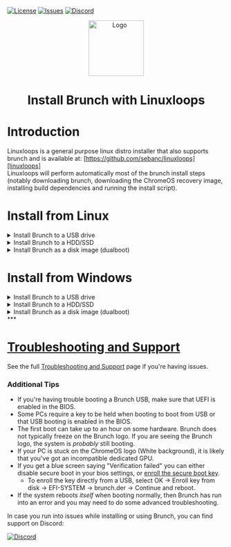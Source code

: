 <div id="top"></div>

<!-- Shields/Logos -->
[![License][license-shield]][license-url]
[![Issues][issues-shield]][issues-url]
[![Discord][discord-shield]][discord-url]
<!-- Project Logo -->
<p align="center">
  <a href="https://github.com/sebanc/brunch" title="Brunch">
   <img src="../Images/terminal_icon-512.png" width="128px" alt="Logo"/>
  </a>
</p>
<h1 align="center">Install Brunch with Linuxloops</h1>
  
<!-- Installation Guides -->
# Introduction
Linuxloops is a general purpose linux distro installer that also supports brunch and is available at: [https://github.com/sebanc/linuxloops][linuxloops]  
Linuxloops will perform automatically most of the brunch install steps (notably downloading brunch, downloading the ChromeOS recovery image, installing build dependencies and running the install script).  
  
# Install from Linux
  
<details>
  <summary>Install Brunch to a USB drive</summary>
  
### Requirements
- x86_64 based computer with UEFI boot support  
- Root access.  
- 8 GB available in your home directory.  
- Target USB must be 16 GB minimum.  
  
### Install process
1. Identify the recovery suitable for your CPU:  
  
Intel
  8th gen & 9th gen: "[shyvana][recovery-shyvana]" for Intel / "[bobba][recovery-bobba]" for Celeron.  
  10th gen: "[jinlon][recovery-jinlon]".  
  11th gen & above: "[voxel][recovery-voxel]".  
AMD
  Ryzen: "[gumboz][recovery-gumboz]".  
  
2. Install the `PyQtWebEngine` package for your distribution:  
Debian / Ubuntu derivatives:  
  Debian 12 / Ubuntu 24.04 based distributions: `sudo apt install python3-venv python3-pyqt6.qtwebengine`  
  Older Debian / Ubuntu based distributions: `sudo apt install python3-venv python3-pyqt5.qtwebengine`  
Arch-based distributions: `sudo pacman -Syu python-pyqt6-webengine`  
RHEL-based distributions: `sudo dnf install python3-pyqt6-webengine`  
OpenSUSE: `sudo zypper in python3-PyQt6-WebEngine`  
Gentoo: `sudo emerge dev-python/PyQt6-WebEngine`  
Void: `sudo xbps-install python3-pyqt6-webengine python3-pyqt6-gui python3-pyqt6-widgets python3-pyqt6-network python3-pyqt6-webchannel python3-pyqt6-printsupport`  
  
3. Download the linuxloops script.  
  
`curl -L https://raw.githubusercontent.com/sebanc/linuxloops/main/linuxloops -O --create-dirs --output-dir ~/bin`  
  
4. Launch the linuxloops script and follow the GUI installer selecting "Brunch" as the distro and the recovery compatible with your CPU as the environment.  
  
`sudo -E bash ~/bin/linuxloops`  
  
5. Once the install process is finished, reboot your computer and select your USB drive as boot device.  
  
6. (secure boot enabled) A blue screen saying `Verification failed: (15) Access Denied` may appear upon boot.  
  * To enroll the key directly from a USB, select OK -> Enroll key from disk -> EFI-SYSTEM -> brunch.der -> Continue and reboot.  
  
### Next Steps
It is normal for the first boot to take a very long time, please be patient.  
  
* The first boot is the best time to setup anything important such as [changing kernels][changing-kernels] or [framework options][framework-options] by selecting the "ChromeOS (Settings)" boot option.  
* If you have any issues, it is strongly advised to check out the [Brunch Configuration Menu][edit-brunch-config] for possible patches or solutions.  
  
  
</details>
  
<details>
  <summary>Install Brunch to a HDD/SSD</summary>
  
### Requirements
- x86_64 based computer with UEFI boot support  
- Root access.  
- 8 GB available in your home directory.  
- A USB drive that must be 16 GB minimum.  
- A HDD/SSD drive that must also be 16 GB minimum.  
  
### Install process
1. Make a Brunch USB flashdrive using the above "Install Brunch to a USB drive" guide.  
  
2. Boot the ChromeOS USB drive, and switch to the TTY2 terminal with **Ctrl + Alt + F2**, then login as `chronos`.  
  
3. Before continuing, you will need to know what disk you want to install to. Be absolutely sure **before** you continue, this installation will erase **everything** on that disk, including other partitions. The disk must be at least 16 GB, or the installation will fail. There are several ways to determine which disk is your target, in this example we will use `lsblk`.  
  
`lsblk -e7`  
  
4. Once you've determined your target disk, you're ready to install Brunch.  
  * Replace `disk` in the below command with your target disk. (Such as `sdb`, `mmcblk0` or `nvme0n1` for example)  
  
`sudo chromeos-install -dst /dev/disk`  
  
The script will ask for confirmation. If you're ready to install, type `yes` into the prompt.  
  
5. Reboot your computer and select your HDD/SDD in the boot menu.  
  
### Next Steps
It is normal for the first boot to take a very long time, please be patient.  
  
* The first boot is the best time to setup anything important such as [changing kernels][changing-kernels] or [framework options][framework-options] by selecting the "ChromeOS (Settings)" boot option.  
* If you have any issues, it is strongly advised to check out the [Brunch Configuration Menu][edit-brunch-config] for possible patches or solutions.  
  
  
</details>
  
<details>
  <summary>Install Brunch as a disk image (dualboot)</summary>
  
### Requirements
- x86_64 based computer with UEFI boot support  
- Root access.  
- 8 GB available in your home directory.  
- An unencrypted partition with 14 GB available (in ext4, btrfs, ntfs or exfat format).  
- GRUB as bootloader.  
  
### Install process
1. Identify the recovery suitable for your CPU:  
  
Intel
  8th gen & 9th gen: "[shyvana][recovery-shyvana]" for Intel / "[bobba][recovery-bobba]" for Celeron.  
  10th gen: "[jinlon][recovery-jinlon]".  
  11th gen & above: "[voxel][recovery-voxel]".  
AMD
  Ryzen: "[gumboz][recovery-gumboz]".  
  
2. Install the `PyQtWebEngine` package for your distribution:  
Debian / Ubuntu derivatives:  
  Debian 12 / Ubuntu 24.04 based distributions: `sudo apt install python3-venv python3-pyqt6.qtwebengine`  
  Older Debian / Ubuntu based distributions: `sudo apt install python3-venv python3-pyqt5.qtwebengine`  
Arch-based distributions: `sudo pacman -Syu python-pyqt6-webengine`  
RHEL-based distributions: `sudo dnf install python3-pyqt6-webengine`  
OpenSUSE: `sudo zypper in python3-PyQt6-WebEngine`  
Gentoo: `sudo emerge dev-python/PyQt6-WebEngine`  
Void: `sudo xbps-install python3-pyqt6-webengine python3-pyqt6-gui python3-pyqt6-widgets python3-pyqt6-network python3-pyqt6-webchannel python3-pyqt6-printsupport`  
  
3. Download the linuxloops script.  
  
`curl -L https://raw.githubusercontent.com/sebanc/linuxloops/main/linuxloops -O --create-dirs --output-dir ~/bin`  
  
4. Launch the linuxloops script and follow the GUI installer selecting "Brunch" as the distro and the recovery compatible with your CPU as the environment.  
  
`sudo -E bash ~/bin/linuxloops`  
  
Choose "image" at the install type prompt, place the image on an unencrypted parition and define the disk image size.  
  
5. At the end of the install process, the GUI installer will provide you with a command that will generate the needed GRUB configuration. Run it in a terminal.  
  
6. (secure boot enabled) Once install is finished, run:  
  
`sudo mokutil --import <image_path>/<image_name>.img.der`  
  
7. Reboot your computer and launch Brunch from GRUB.  
  
### Next Steps
It is normal for the first boot to take a very long time, please be patient.  
  
* The first boot is the best time to setup anything important such as [changing kernels][changing-kernels] or [framework options][framework-options] by selecting the "ChromeOS (Settings)" boot option.  
* If you have any issues, it is strongly advised to check out the [Brunch Configuration Menu][edit-brunch-config] for possible patches or solutions.  
  
  
</details>
  
  
# Install from Windows
  
<details>
  <summary>Install Brunch to a USB drive</summary>
  
### Requirements
- x86_64 based computer with UEFI boot support  
- Microsoft Windows 10/11 with WSL2  
- 22 GB available (8 GB for the install process, 14 GB for the USB image).  
- Target USB must be 16 GB minimum.  
  
### Install process
1. Identify the recovery suitable for your CPU:  
  
Intel
  8th gen & 9th gen: "[shyvana][recovery-shyvana]" for Intel / "[bobba][recovery-bobba]" for Celeron.  
  10th gen: "[jinlon][recovery-jinlon]".  
  11th gen & above: "[voxel][recovery-voxel]".  
AMD
  Ryzen: "[gumboz][recovery-gumboz]".  
  
2. Launch WSL2 and install the `PyQtWebEngine` package:  
Ubuntu 24.04 and above: `sudo apt install python3-venv python3-pyqt6.qtwebengine`  
Older Ubuntu versions: `sudo apt install python3-venv python3-pyqt5.qtwebengine`  
  
3. Download the linuxloops script.  
  
`curl -L https://raw.githubusercontent.com/sebanc/linuxloops/main/linuxloops -O --create-dirs --output-dir ~/bin`  
  
4. Launch the linuxloops script and follow the GUI installer selecting "Brunch" as the distro and the recovery compatible with your CPU as the environment.  
  
`sudo -E bash ~/bin/linuxloops`  
  
Choose "image" at the install type prompt, place the image outside of WSL2 (e.g. /mnt/c/Users/"username"/Downloads) and define the disk image size as 14GB.  
  
5. Once the install process is finished, use a software like Rufus or Etcher to write the image you have just create to an USB drive.  
  
6. Reboot your computer and select your USB drive as boot device.  
  
7. (secure boot enabled) A blue screen saying `Verification failed: (15) Access Denied` may appear upon boot.  
  * To enroll the key directly from a USB, select OK -> Enroll key from disk -> EFI-SYSTEM -> brunch.der -> Continue and reboot.  
  
### Next Steps
It is normal for the first boot to take a very long time, please be patient.  
  
* The first boot is the best time to setup anything important such as [changing kernels][changing-kernels] or [framework options][framework-options] by selecting the "ChromeOS (Settings)" boot option.  
* If you have any issues, it is strongly advised to check out the [Brunch Configuration Menu][edit-brunch-config] for possible patches or solutions.  
  
  
</details>
  
<details>
  <summary>Install Brunch to a HDD/SSD</summary>
  
### Requirements
- x86_64 based computer with UEFI boot support  
- Microsoft Windows 10/11 with WSL2  
- 22 GB available (8 GB for the install process, 14 GB for the USB image).  
- A USB drive that must be 16 GB minimum.  
- A HDD/SSD drive that must also be 16 GB minimum.  
  
### Install process
1. Make a Brunch USB flashdrive using the above "Install Brunch to a USB drive" guide.  
  
2. Boot the ChromeOS USB drive, and switch to the TTY2 terminal with **Ctrl + Alt + F2**, then login as `chronos`.  
  
3. Before continuing, you will need to know what disk you want to install to. Be absolutely sure **before** you continue, this installation will erase **everything** on that disk, including other partitions. The disk must be at least 16 GB, or the installation will fail. There are several ways to determine which disk is your target, in this example we will use `lsblk`.  
  
`lsblk -e7`  
  
4. Once you've determined your target disk, you're ready to install Brunch.  
  * Replace `disk` in the below command with your target disk. (Such as `sdb`, `mmcblk0` or `nvme0n1` for example)  
  
`sudo chromeos-install -dst /dev/disk`  
  
The script will ask for confirmation. If you're ready to install, type `yes` into the prompt.  
  
5. Reboot your computer and select your HDD/SDD in the boot menu.  
  
### Next Steps
It is normal for the first boot to take a very long time, please be patient.  
  
* The first boot is the best time to setup anything important such as [changing kernels][changing-kernels] or [framework options][framework-options] by selecting the "ChromeOS (Settings)" boot option.  
* If you have any issues, it is strongly advised to check out the [Brunch Configuration Menu][edit-brunch-config] for possible patches or solutions.  
  
  
</details>
  
<details>
  <summary>Install Brunch as a disk image (dualboot)</summary>
  
### Requirements
- x86_64 based computer with UEFI boot support  
- Microsoft Windows 10/11 with WSL2  
- 8 GB available.  
- An unencrypted partition with 14 GB available (in ntfs or exfat format).  
- Secure boot disabled.  
  
### Install process
1. Identify the recovery suitable for your CPU:  
  
Intel
  8th gen & 9th gen: "[shyvana][recovery-shyvana]" for Intel / "[bobba][recovery-bobba]" for Celeron.  
  10th gen: "[jinlon][recovery-jinlon]".  
  11th gen & above: "[voxel][recovery-voxel]".  
AMD
  Ryzen: "[gumboz][recovery-gumboz]".  
  
2. Launch WSL2 and install the `PyQtWebEngine` package:  
Ubuntu 24.04 and above: `sudo apt install python3-venv python3-pyqt6.qtwebengine`  
Older Ubuntu versions: `sudo apt install python3-venv python3-pyqt5.qtwebengine`  
  
3. Download the linuxloops script.  
  
`curl -L https://raw.githubusercontent.com/sebanc/linuxloops/main/linuxloops -O --create-dirs --output-dir ~/bin`  
  
4. Launch the linuxloops script and follow the GUI installer selecting "Brunch" as the distro and the recovery compatible with your CPU as the environment.  
  
`sudo -E bash ~/bin/linuxloops`  
  
Choose "image" at the install type prompt, place the image on your unencrypted parition and define the disk image size.  
  
5. Install [Grub2win][grub2win] and launch the program.  
  
6. Click on the `Manage Boot Menu` button, then click `Chrome` under 'Import Configuration File'.  
  
  * Select the .grub.txt file in the brunch image folder.  
  * Click `Import Selected Items`  
    * Your entry will not be saved unless you click `Apply`.  
  
7. Prevent Windows from locking the NTFS partition.  
  
ChromeOS will not be bootable and / or stable if you do not perform the below actions (Refer to Windows online resources if needed):  
  - Ensure that bitlocker is disabled on the drive which contains the ChromeOS image or disable it.  
  - Disable fast startup.  
  - Disable hibernation.  
  
At this point, you are ready to reboot and you'll be greeted by the Grub2win menu instead, select Brunch in the boot menu.  
  
### Next Steps
It is normal for the first boot to take a very long time, please be patient.  
  
* The first boot is the best time to setup anything important such as [changing kernels][changing-kernels] or [framework options][framework-options] by selecting the "ChromeOS (Settings)" boot option.   
* If you have any issues, it is strongly advised to check out the [Brunch Configuration Menu][edit-brunch-config] for possible patches or solutions.  
  
  
</details>
 ***
  
# [Troubleshooting and Support][troubleshooting-and-faqs]
  
See the full [Troubleshooting and Support][troubleshooting-and-faqs] page if you're having issues.  
  
### Additional Tips
* If you're having trouble booting a Brunch USB, make sure that UEFI is enabled in the BIOS.  
* Some PCs require a key to be held when booting to boot from USB or that USB booting is enabled in the BIOS.  
* The first boot can take up to an hour on some hardware. Brunch does not typically freeze on the Brunch logo. If you are seeing the Brunch logo, the system is _probably_ still booting.  
* If your PC is stuck on the ChromeOS logo (White background), it is likely that you've got an incompatible dedicated GPU.  
* If you get a blue screen saying "Verification failed" you can either disable secure boot in your bios settings, or [enroll the secure boot key][secure-boot].  
  * To enroll the key directly from a USB, select OK -> Enroll key from disk -> EFI-SYSTEM -> brunch.der -> Continue and reboot.  
* If the system reboots _itself_ when booting normally, then Brunch has run into an error and you may need to do some advanced troubleshooting.  
  
In case you run into issues while installing or using Brunch, you can find support on Discord:  
  
[![Discord][discord-shield]][discord-url]
  

<!-- Reference Links -->
<!-- Badges -->
[license-shield]: https://img.shields.io/github/license/sebanc/brunch?label=License&logo=Github&style=flat-square
[license-url]: ../LICENSE
[forks-shield]: https://img.shields.io/github/forks/sebanc/brunch?label=Forks&logo=Github&style=flat-square
[forks-url]: https://github.com/sebanc/brunch/fork
[stars-shield]: https://img.shields.io/github/stars/sebanc/brunch?label=Stars&logo=Github&style=flat-square
[stars-url]: https://github.com/sebanc/brunch/stargazers
[issues-shield]: https://img.shields.io/github/issues/sebanc/brunch?label=Issues&logo=Github&style=flat-square
[issues-url]: https://github.com/sebanc/brunch/issues
[pulls-shield]: https://img.shields.io/github/issues-pr/sebanc/brunch?label=Pull%20Requests&logo=Github&style=flat-square
[pulls-url]: https://github.com/sebanc/brunch/pulls
[discord-shield]: https://img.shields.io/badge/Discord-Join-7289da?style=flat-square&logo=discord&logoColor=%23FFFFFF
[discord-url]: https://discord.gg/x2EgK2M

<!-- Outbound Links -->
[linuxloops]: https://github.com/sebanc/linuxloops
[linuxloops-live]: https://github.com/sebanc/linuxloops/releases
[croissant]: https://github.com/imperador/chromefy
[swtpm]: https://github.com/stefanberger/swtpm
[linux-surface]: https://github.com/linux-surface/linux-surface
[chromebrew]: https://github.com/skycocker/chromebrew
[intel-cpus]: https://en.wikipedia.org/wiki/Intel_Core
[intel-list]: https://en.wikipedia.org/wiki/List_of_Intel_CPU_microarchitectures
[atom-cpus]: https://en.wikipedia.org/wiki/Intel_Atom
[atom-list]: https://en.wikipedia.org/wiki/List_of_Intel_Atom_microprocessors
[amd-sr-list]: https://en.wikipedia.org/wiki/List_of_AMD_accelerated_processing_units#%22Stoney_Ridge%22_(2016)
[amd-ry-list]: https://en.wikipedia.org/wiki/List_of_AMD_Ryzen_processors
[recovery-bobba]: https://cros.tech/device/bobba
[recovery-shyvana]: https://cros.tech/device/shyvana
[recovery-jinlon]: https://cros.tech/device/jinlon
[recovery-voxel]: https://cros.tech/device/voxel
[recovery-gumboz]: https://cros.tech/device/gumboz
[cros-tech]: https://cros.tech/
[cros-official]: https://cros-updates-serving.appspot.com/
[vboot-utils]: https://aur.archlinux.org/packages/vboot-utils
[rufus-link]: https://rufus.ie/
[etcher-link]: https://www.balena.io/etcher/
[grub2win]: https://sourceforge.net/projects/grub2win/

<!-- Images -->
[decon-icon-24]: ../Images/decon_icon-24.png
[decon-icon-512]: ../Images/decon_icon-512.png
[terminal-icon-24]: ../Images/terminal_icon-24.png
[terminal-icon-512]: ../Images/terminal_icon-512.png
[settings-icon-512]: ../Images/settings_icon-512.png
[windows-img]: https://img.icons8.com/color/24/000000/windows-10.png
[linux-img]: https://img.icons8.com/color/24/000000/linux--v1.png

<!-- Internal Links -->
[windows-guide]: ./install-with-windows.md
[linux-guide]: ./install-with-linux.md
[troubleshooting-and-faqs]: ./troubleshooting-and-faqs.md
[compatibility]: ../README.md#supported-hardware
[changing-kernels]: ./troubleshooting-and-faqs.md#kernels
[framework-options]: ./troubleshooting-and-faqs.md#framework-options
[releases-tab]: https://github.com/sebanc/brunch/releases
[latest-release]: https://github.com/sebanc/brunch/releases/latest
[brunch-der]: https://github.com/sebanc/brunch/raw/main/brunch.der
[secure-boot]: ./install-with-linux.md#secure-boot
[brunch-usb-guide-win]:  ./install-with-windows.md#usb-installations
[brunch-usb-guide-lin]:  ./install-with-linux.md#usb-installations
[edit-brunch-config]: ./troubleshooting-and-faqs.md#brunch-configuration-menu
